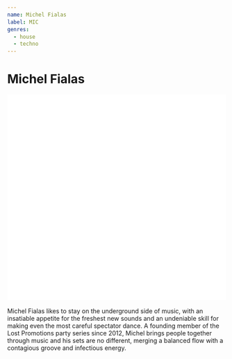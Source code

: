 ```yaml
---
name: Michel Fialas
label: MIC
genres:
  - house
  - techno
---
```


# Michel Fialas

![](./assets/images/TM.png)

Michel Fialas likes to stay on the underground side of music, with an insatiable appetite for the freshest new sounds and an undeniable skill for making even the most careful spectator dance. A founding member of the Lost Promotions party series since 2012, Michel brings people together through music and his sets are no different, merging a balanced flow with a contagious groove and infectious energy.
